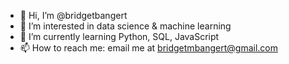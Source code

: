 - 👋 Hi, I’m @bridgetbangert
- 👀 I’m interested in data science & machine learning
- 🌱 I’m currently learning Python, SQL, JavaScript
- 📫 How to reach me: email me at bridgetmbangert@gmail.com
